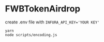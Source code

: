 # FWBTokenAirdrop

create .env file with `INFURA_API_KEY='YOUR KEY'`

```
yarn
node scripts/encoding.js
```
